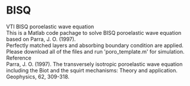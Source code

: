 # BISQ
VTI BISQ poroelastic wave equation \
This is a Matlab code pachage to solve BISQ poroelastic wave equation based on Parra, J. O. (1997).\
Perfectly matched layers and absorbing boundary condition are applied. \
Please download all of the files and run 'poro_template.m' for simulation.\
Reference \
Parra, J. O. (1997). The transversely isotropic poroelastic wave equation including the Biot and the squirt mechanisms: Theory and application. Geophysics, 62, 309-318. 

